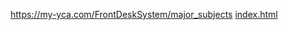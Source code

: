 
https://my-yca.com/FrontDeskSystem/major_subjects
[index.html](https://github.com/user-attachments/files/22507118/index.html)
<!DOCTYPE html>
<html lang="en">
  <head>
    <meta charset="UTF-8">
    <link rel="icon" href="/favicon.ico">
    <meta name="viewport" content="width=device-width, initial-scale=1.0">
    <title>FrontDesk Inventory</title>
    <script type="module" crossorigin src="/assets/index-CyBZfSIi.js"></script>
    <link rel="stylesheet" crossorigin href="/assets/index-BkKJHBBw.css">
  </head>
  <body>
    <div id="app"></div> <!-- ✅ leave this as is -->
  </body>
</html>

